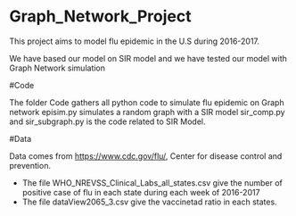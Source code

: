# Graph_Network_Project

This project aims to model flu epidemic in the U.S during 2016-2017.

We have based our model on SIR model and we have tested our model with Graph Network simulation

#Code

The folder Code gathers all python code to simulate flu epidemic on Graph network
episim.py simulates a random graph with a SIR model 
sir_comp.py and sir_subgraph.py is the code related to SIR Model.

#Data

Data comes from https://www.cdc.gov/flu/, Center for disease control and prevention.
- The file WHO_NREVSS_Clinical_Labs_all_states.csv give the number of positive case of flu in each state during each week of  2016-2017
- The file dataView2065_3.csv give the vaccinetad ratio in each states.


